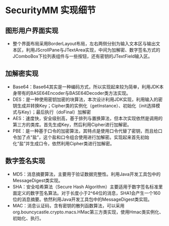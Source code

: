 
# SecurityMM 实现细节

## 图形用户界面实现
- 整个界面布局采用BorderLayout布局，左右两侧分别为输入文本区与输出文本区，利用JScrollPane与JTextArea实现，中间为加解密、数字签名方式的JComboBox<String>下拉列表组件与一些按钮，还有密钥的JTextField输入区。

## 加解密实现
- Base64：Base64其实是一种编码方式，所以实现起来较为简单，利用JDK本身带有的BASE64Encoder与BASE64Decoder类方法实现。  
- DES：是一种使用密钥加密的块算法，本次设计利用JDK实现，利用输入的密钥生成并转换Key；Cipher类的实例化（getInstance）、初始化（init选择模式与Key）；最后执行（doFinal）加解密  
- AES：速度快，安全级别高，基于排列与置换算法，但本次实现依然是调用的第三方的类库。首先生成Key，然后利用Cipher进行加解密。  
- PBE：是一种基于口令的加密算法，其特点是使用口令代替了密钥，而且给口令加了点“盐”，这个盐和口令组合使用进行加解密。实现起来首先初始化“盐”并生成口令，依然利用Cipher类进行加解密。

## 数字签名实现
- MD5：消息摘要算法，主要用于验证数据完整性。利用Java开发工具包中的MessageDigest类实现。
- SHA：安全哈希算法（Secure Hash Algorithm）主要适用于数字签名标准里面定义的数字签名算法。对于长度小于2^64位的消息，SHA1会产生一个160位的消息摘要。依然利用Java开发工具包中的MessageDigest类实现。
- MAC：消息认证码，含有密钥的散列函数算法，可以采用org.bouncycastle.crypto.macs.HMac第三方类实现，使用Hmac类实例化、初始化、执行。